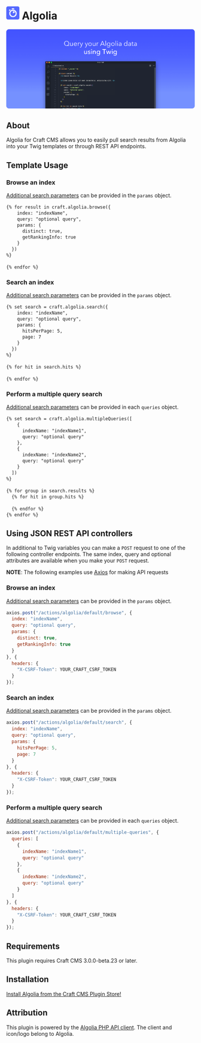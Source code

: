 # <img src="src/icon.svg" width="35" alt="Algolia logo"> Algolia

<img src="resources/promo-banner.png" alt="Query your Algolia data using Twig">

## About

Algolia for Craft CMS allows you to easily pull search results from Algolia into your Twig templates or through REST API endpoints.

## Template Usage

### Browse an index

[Additional search parameters](https://www.algolia.com/doc/api-reference/search-api-parameters/) can be provided in the `params` object.

```twig
{% for result in craft.algolia.browse({
    index: "indexName",
    query: "optional query",
    params: {
      distinct: true,
      getRankingInfo: true
    }
  })
%}

{% endfor %}
```

### Search an index

[Additional search parameters](https://www.algolia.com/doc/api-reference/search-api-parameters/) can be provided in the `params` object.

```twig
{% set search = craft.algolia.search({
    index: "indexName",
    query: "optional query",
    params: {
      hitsPerPage: 5,
      page: 7
    }
  })
%}

{% for hit in search.hits %}

{% endfor %}
```

### Perform a multiple query search

[Additional search parameters](https://www.algolia.com/doc/api-reference/search-api-parameters/) can be provided in each `queries` object.

```twig
{% set search = craft.algolia.multipleQueries([
    {
      indexName: "indexName1",
      query: "optional query"
    },
    {
      indexName: "indexName2",
      query: "optional query"
    }
  ])
%}

{% for group in search.results %}
  {% for hit in group.hits %}

  {% endfor %}
{% endfor %}
```

## Using JSON REST API controllers
In additional to Twig variables you can make a `POST` request to one of the following controller endpoints. The same index, query and optional attributes are available when you make your `POST` request.

**NOTE**: The following examples use [Axios](#) for making API requests

### Browse an index

[Additional search parameters](https://www.algolia.com/doc/api-reference/search-api-parameters/) can be provided in the `params` object.

```js
axios.post("/actions/algolia/default/browse", {
  index: "indexName",
  query: "optional query",
  params: {
    distinct: true,
    getRankingInfo: true
  }
}, {
  headers: {
    "X-CSRF-Token": YOUR_CRAFT_CSRF_TOKEN
  }
});
```

### Search an index

[Additional search parameters](https://www.algolia.com/doc/api-reference/search-api-parameters/) can be provided in the `params` object.

```js
axios.post("/actions/algolia/default/search", {
  index: "indexName",
  query: "optional query",
  params: {
    hitsPerPage: 5,
    page: 7
  }
}, {
  headers: {
    "X-CSRF-Token": YOUR_CRAFT_CSRF_TOKEN
  }
});
```

### Perform a multiple query search

[Additional search parameters](https://www.algolia.com/doc/api-reference/search-api-parameters/) can be provided in each `queries` object.

```js
axios.post("/actions/algolia/default/multiple-queries", {
  queries: [
    {
      indexName: "indexName1",
      query: "optional query"
    },
    {
      indexName: "indexName2",
      query: "optional query"
    }
  ]
}, {
  headers: {
    "X-CSRF-Token": YOUR_CRAFT_CSRF_TOKEN
  }
});
```

## Requirements

This plugin requires Craft CMS 3.0.0-beta.23 or later.

## Installation

[Install Algolia from the Craft CMS Plugin Store!](https://plugins.craftcms.com/algolia)

## Attribution
This plugin is powered by the [Algolia PHP API client](https://www.algolia.com/doc/api-client/getting-started/install/php/). The client and icon/logo belong to Algolia.
